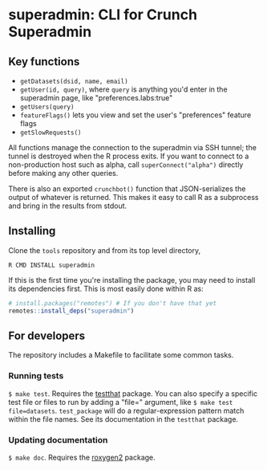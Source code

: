 # superadmin: CLI for Crunch Superadmin

## Key functions

* `getDatasets(dsid, name, email)`
* `getUser(id, query)`, where `query` is anything you'd enter in the superadmin page, like "preferences.labs:true"
* `getUsers(query)`
* `featureFlags()` lets you view and set the user's "preferences" feature flags
* `getSlowRequests()`

All functions manage the connection to the superadmin via SSH tunnel; the tunnel is destroyed when the R process exits. If you want to connect to a non-production host such as alpha, call `superConnect("alpha")` directly before making any other queries.

There is also an exported `crunchbot()` function that JSON-serializes the output of whatever is returned. This makes it easy to call R as a subprocess and bring in the results from stdout.

## Installing

Clone the `tools` repository and from its top level directory,

```
R CMD INSTALL superadmin
```

If this is the first time you're installing the package, you may need to install its dependencies first. This is most easily done within R as:

```r
# install.packages("remotes") # If you don't have that yet
remotes::install_deps("superadmin")
```

## For developers

The repository includes a Makefile to facilitate some common tasks.

### Running tests

`$ make test`. Requires the [testthat](https://github.com/hadley/testthat) package. You can also specify a specific test file or files to run by adding a "file=" argument, like `$ make test file=datasets`. `test_package` will do a regular-expression pattern match within the file names. See its documentation in the `testthat` package.

### Updating documentation

`$ make doc`. Requires the [roxygen2](https://github.com/klutometis/roxygen) package.

